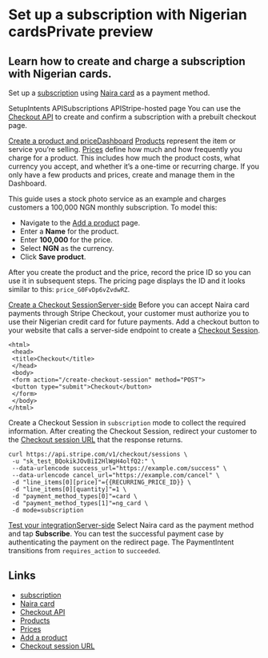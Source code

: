 # Set up a subscription with Nigerian cardsPrivate preview

## Learn how to create and charge a subscription with Nigerian cards.

Set up a [subscription](https://docs.stripe.com/billing/subscriptions/creating)
using [Naira card](https://docs.stripe.com/payments/ng-card/accept-a-payment) as
a payment method.

SetupIntents APISubscriptions APIStripe-hosted page
You can use the [Checkout API](https://docs.stripe.com/api/checkout/sessions) to
create and confirm a subscription with a prebuilt checkout page.

[Create a product and
priceDashboard](https://docs.stripe.com/billing/subscriptions/ng-card?api-integration=checkout#create-product-plan-code)
[Products](https://docs.stripe.com/api/products) represent the item or service
you’re selling. [Prices](https://docs.stripe.com/api/prices) define how much and
how frequently you charge for a product. This includes how much the product
costs, what currency you accept, and whether it’s a one-time or recurring
charge. If you only have a few products and prices, create and manage them in
the Dashboard.

This guide uses a stock photo service as an example and charges customers a
100,000 NGN monthly subscription. To model this:

- Navigate to the [Add a
product](https://dashboard.stripe.com/test/products/create) page.
- Enter a **Name** for the product.
- Enter **100,000** for the price.
- Select **NGN** as the currency.
- Click **Save product**.

After you create the product and the price, record the price ID so you can use
it in subsequent steps. The pricing page displays the ID and it looks similar to
this: `price_G0FvDp6vZvdwRZ`.

[Create a Checkout
SessionServer-side](https://docs.stripe.com/billing/subscriptions/ng-card?api-integration=checkout#web-create-checkout-session)
Before you can accept Naira card payments through Stripe Checkout, your customer
must authorize you to use their Nigerian credit card for future payments. Add a
checkout button to your website that calls a server-side endpoint to create a
[Checkout Session](https://docs.stripe.com/api/checkout/sessions).

```
<html>
 <head>
 <title>Checkout</title>
 </head>
 <body>
 <form action="/create-checkout-session" method="POST">
 <button type="submit">Checkout</button>
 </form>
 </body>
</html>
```

Create a Checkout Session in `subscription` mode to collect the required
information. After creating the Checkout Session, redirect your customer to the
[Checkout session
URL](https://docs.stripe.com/api/checkout/sessions/object#checkout_session_object-url)
that the response returns.

```
curl https://api.stripe.com/v1/checkout/sessions \
 -u "sk_test_BQokikJOvBiI2HlWgH4olfQ2:" \
 --data-urlencode success_url="https://example.com/success" \
 --data-urlencode cancel_url="https://example.com/cancel" \
 -d "line_items[0][price]"={{RECURRING_PRICE_ID}} \
 -d "line_items[0][quantity]"=1 \
 -d "payment_method_types[0]"=card \
 -d "payment_method_types[1]"=ng_card \
 -d mode=subscription
```

[Test your
integrationServer-side](https://docs.stripe.com/billing/subscriptions/ng-card?api-integration=checkout#web-test-integration)
Select Naira card as the payment method and tap **Subscribe**. You can test the
successful payment case by authenticating the payment on the redirect page. The
PaymentIntent transitions from `requires_action` to `succeeded`.

## Links

- [subscription](https://docs.stripe.com/billing/subscriptions/creating)
- [Naira card](https://docs.stripe.com/payments/ng-card/accept-a-payment)
- [Checkout API](https://docs.stripe.com/api/checkout/sessions)
- [Products](https://docs.stripe.com/api/products)
- [Prices](https://docs.stripe.com/api/prices)
- [Add a product](https://dashboard.stripe.com/test/products/create)
- [Checkout session
URL](https://docs.stripe.com/api/checkout/sessions/object#checkout_session_object-url)